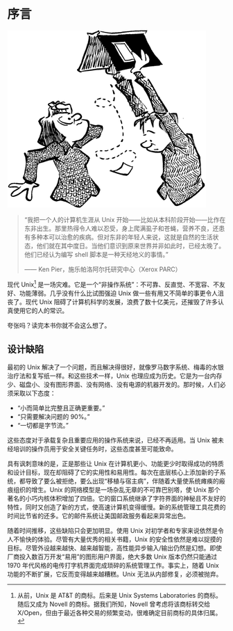 # 序言

![](.gitbook/assets/xuyan.png)

>“我把一个人的计算机生涯从 Unix 开始——比如从本科阶段开始——比作在东非出生。那里热得令人难以忍受，身上爬满虱子和苍蝇，营养不良，还患有多种本可以治愈的疾病。但对东非的年轻人来说，这就是自然的生活状态，他们就在其中度日。当他们意识到原来世界并非如此时，已经太晚了。他们已经认为编写 shell 脚本是一种天经地义的事情。”
>
>—— Ken Pier，施乐帕洛阿尔托研究中心（Xerox PARC）

现代 Unix[^1] 是一场灾难。它是一个“非操作系统”：不可靠、反直觉、不宽容、不友好、功能薄弱。几乎没有什么比试图强迫 Unix 做一些有用又不简单的事更令人沮丧了。现代 Unix 阻碍了计算机科学的发展，浪费了数十亿美元，还摧毁了许多认真使用它的人的常识。

夸张吗？读完本书你就不会这么想了。

[^1]: 从前，Unix 是 AT\&T 的商标。后来是 Unix Systems Laboratories 的商标。随后又成为 Novell 的商标。据我们所知，Novell 曾考虑将该商标转交给 X/Open，但由于最近各种交易的频繁变动，很难确定目前商标的具体归属。

## 设计缺陷

最初的 Unix 解决了一个问题，而且解决得很好，就像罗马数字系统、梅毒的水银治疗法和复写纸一样。和这些技术一样，Unix 也理应成为历史。它是为一台内存少、磁盘小、没有图形界面、没有网络、没有电源的机器开发的。那时候，人们必须采取以下态度：

* “小而简单比完整且正确更重要。”
* “只需要解决问题的 90%。”
* “一切都是字节流。”

这些态度对于承载复杂且重要应用的操作系统来说，已经不再适用。当 Unix 被未经培训的操作员用于安全关键任务时，这些态度甚至可能致命。

具有讽刺意味的是，正是那些让 Unix 在计算机更小、功能更少时取得成功的特质和设计目标，现在却阻碍了它的实用性和易用性。每次在底层核心上添加新的子系统，都导致了要么被拒绝，要么出现“移植与宿主病”，伴随着大量使系统瘫痪的瘢痕组织的增生。Unix 的网络模型是一场杂乱无章的不可靠巴别塔，使 Unix 那个著名的小巧内核体积增加了四倍。它的窗口系统继承了字符界面的神秘且不友好的特性，同时又创造了新的方式，使高速计算机变得缓慢。新的系统管理工具花费的时间比节省的还多。它的邮件系统让美国邮政服务看起来异常出色。

随着时间推移，这些缺陷只会更加明显。使用 Unix 对初学者和专家来说依然是令人不愉快的体验。尽管有大量优秀的相关书籍，Unix 的安全性依然是难以捉摸的目标。尽管外设越来越快、越来越智能，高性能异步输入/输出仍然是幻想。即使厂商投入数百万开发“易用”的图形用户界面，绝大多数 Unix 版本仍然只能通过 1970 年代风格的电传打字机界面完成琐碎的系统管理工作。事实上，随着 Unix 功能的不断扩展，它反而变得越来越糟糕。Unix 无法从内部修复，必须被抛弃。
